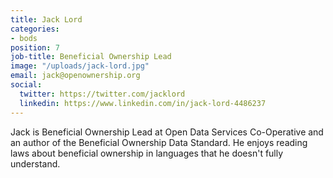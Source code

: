 ```yaml
---
title: Jack Lord
categories:
- bods
position: 7
job-title: Beneficial Ownership Lead
image: "/uploads/jack-lord.jpg"
email: jack@openownership.org
social:
  twitter: https://twitter.com/jacklord
  linkedin: https://www.linkedin.com/in/jack-lord-4486237
---
```


Jack is Beneficial Ownership Lead at Open Data Services Co-Operative and an author of the Beneficial Ownership Data Standard. He enjoys reading laws about beneficial ownership in languages that he doesn't fully understand.